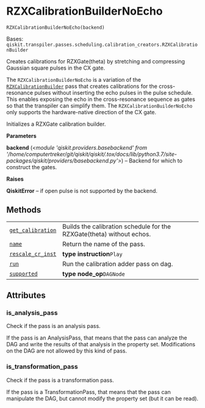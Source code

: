 # RZXCalibrationBuilderNoEcho

<span id="undefined" />

`RZXCalibrationBuilderNoEcho(backend)`

Bases: `qiskit.transpiler.passes.scheduling.calibration_creators.RZXCalibrationBuilder`

Creates calibrations for RZXGate(theta) by stretching and compressing Gaussian square pulses in the CX gate.

The `RZXCalibrationBuilderNoEcho` is a variation of the [`RZXCalibrationBuilder`](qiskit.transpiler.passes.RZXCalibrationBuilder#qiskit.transpiler.passes.RZXCalibrationBuilder "qiskit.transpiler.passes.RZXCalibrationBuilder") pass that creates calibrations for the cross-resonance pulses without inserting the echo pulses in the pulse schedule. This enables exposing the echo in the cross-resonance sequence as gates so that the transpiler can simplify them. The `RZXCalibrationBuilderNoEcho` only supports the hardware-native direction of the CX gate.

Initializes a RZXGate calibration builder.

**Parameters**

**backend** (*\<module 'qiskit.providers.basebackend' from '/home/computertreker/git/qiskit/qiskit/.tox/docs/lib/python3.7/site-packages/qiskit/providers/basebackend.py'>*) – Backend for which to construct the gates.

**Raises**

**QiskitError** – if open pulse is not supported by the backend.

## Methods

|                                                                                                                                                                                                                                       |                                                                       |
| ------------------------------------------------------------------------------------------------------------------------------------------------------------------------------------------------------------------------------------- | --------------------------------------------------------------------- |
| [`get_calibration`](qiskit.transpiler.passes.RZXCalibrationBuilderNoEcho.get_calibration#qiskit.transpiler.passes.RZXCalibrationBuilderNoEcho.get_calibration "qiskit.transpiler.passes.RZXCalibrationBuilderNoEcho.get_calibration") | Builds the calibration schedule for the RZXGate(theta) without echos. |
| [`name`](qiskit.transpiler.passes.RZXCalibrationBuilderNoEcho.name#qiskit.transpiler.passes.RZXCalibrationBuilderNoEcho.name "qiskit.transpiler.passes.RZXCalibrationBuilderNoEcho.name")                                             | Return the name of the pass.                                          |
| [`rescale_cr_inst`](qiskit.transpiler.passes.RZXCalibrationBuilderNoEcho.rescale_cr_inst#qiskit.transpiler.passes.RZXCalibrationBuilderNoEcho.rescale_cr_inst "qiskit.transpiler.passes.RZXCalibrationBuilderNoEcho.rescale_cr_inst") | **type instruction**`Play`                                            |
| [`run`](qiskit.transpiler.passes.RZXCalibrationBuilderNoEcho.run#qiskit.transpiler.passes.RZXCalibrationBuilderNoEcho.run "qiskit.transpiler.passes.RZXCalibrationBuilderNoEcho.run")                                                 | Run the calibration adder pass on dag.                                |
| [`supported`](qiskit.transpiler.passes.RZXCalibrationBuilderNoEcho.supported#qiskit.transpiler.passes.RZXCalibrationBuilderNoEcho.supported "qiskit.transpiler.passes.RZXCalibrationBuilderNoEcho.supported")                         | **type node\_op**`DAGNode`                                            |

## Attributes

<span id="undefined" />

### is\_analysis\_pass

Check if the pass is an analysis pass.

If the pass is an AnalysisPass, that means that the pass can analyze the DAG and write the results of that analysis in the property set. Modifications on the DAG are not allowed by this kind of pass.

<span id="undefined" />

### is\_transformation\_pass

Check if the pass is a transformation pass.

If the pass is a TransformationPass, that means that the pass can manipulate the DAG, but cannot modify the property set (but it can be read).
